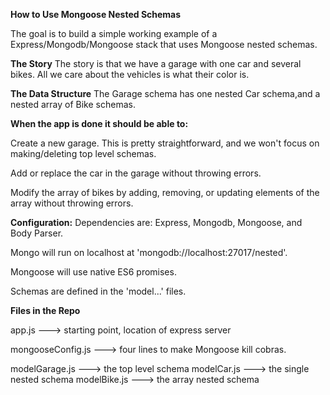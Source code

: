 **How to Use Mongoose Nested Schemas**

The goal is to build a simple working example of a Express/Mongodb/Mongoose stack
that uses Mongoose nested schemas.

**The Story**
The story is that we have a garage with one car and several bikes. All we care about the 
vehicles is what their color is.

**The Data Structure**
The Garage schema has one nested Car schema,and a nested array of Bike schemas.


**When the app is done it should be able to:**

Create a new garage. This is pretty straightforward, and we won't focus on making/deleting top
level schemas.

Add or replace the car in the garage without throwing errors.

Modify the array of bikes by adding, removing, or updating elements of the array without throwing errors.


**Configuration:**
Dependencies are: Express, Mongodb, Mongoose, and Body Parser.

Mongo will run on localhost at 'mongodb://localhost:27017/nested'.

Mongoose will use native ES6 promises.

Schemas are defined in the 'model...' files.

**Files in the Repo**

app.js ---> starting point, location of express server

mongooseConfig.js ---> four lines to make Mongoose kill cobras.

modelGarage.js ---> the top level schema
modelCar.js ---> the single nested schema
modelBike.js ---> the array nested schema





